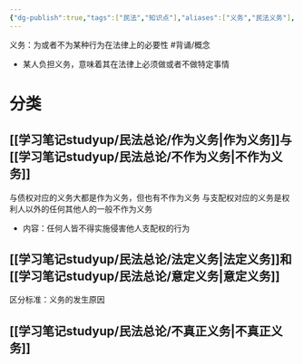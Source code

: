 ```yaml
---
{"dg-publish":true,"tags":["民法","知识点"],"aliases":["义务","民法义务"],"permalink":"/学习笔记studyup/民法总论/民事义务/","dgPassFrontmatter":true,"created":"2024-07-16T09:44:59.631+08:00","updated":"2024-10-28T15:08:17.260+08:00"}
---
```


义务：为或者不为某种行为在法律上的必要性 #背诵/概念 
- 某人负担义务，意味着其在法律上必须做或者不做特定事情
# 分类 
## [[学习笔记studyup/民法总论/作为义务\|作为义务]]与[[学习笔记studyup/民法总论/不作为义务\|不作为义务]]
与债权对应的义务大都是作为义务，但也有不作为义务
与支配权对应的义务是权利人以外的任何其他人的一般不作为义务
- 内容：任何人皆不得实施侵害他人支配权的行为
## [[学习笔记studyup/民法总论/法定义务\|法定义务]]和[[学习笔记studyup/民法总论/意定义务\|意定义务]]
区分标准：义务的发生原因
## [[学习笔记studyup/民法总论/不真正义务\|不真正义务]]
